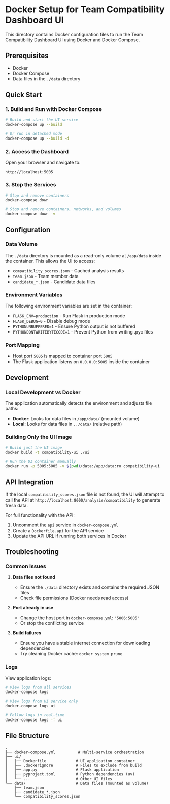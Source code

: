 # Docker Setup for Team Compatibility Dashboard UI

This directory contains Docker configuration files to run the Team Compatibility Dashboard UI using Docker and Docker Compose.

## Prerequisites

- Docker
- Docker Compose
- Data files in the `./data` directory

## Quick Start

### 1. Build and Run with Docker Compose

```bash
# Build and start the UI service
docker-compose up --build

# Or run in detached mode
docker-compose up --build -d
```

### 2. Access the Dashboard

Open your browser and navigate to:
```
http://localhost:5005
```

### 3. Stop the Services

```bash
# Stop and remove containers
docker-compose down

# Stop and remove containers, networks, and volumes
docker-compose down -v
```

## Configuration

### Data Volume

The `./data` directory is mounted as a read-only volume at `/app/data` inside the container. This allows the UI to access:

- `compatibility_scores.json` - Cached analysis results
- `team.json` - Team member data
- `candidate_*.json` - Candidate data files

### Environment Variables

The following environment variables are set in the container:

- `FLASK_ENV=production` - Run Flask in production mode
- `FLASK_DEBUG=0` - Disable debug mode
- `PYTHONUNBUFFERED=1` - Ensure Python output is not buffered
- `PYTHONDONTWRITEBYTECODE=1` - Prevent Python from writing .pyc files

### Port Mapping

- Host port `5005` is mapped to container port `5005`
- The Flask application listens on `0.0.0.0:5005` inside the container

## Development

### Local Development vs Docker

The application automatically detects the environment and adjusts file paths:

- **Docker**: Looks for data files in `/app/data/` (mounted volume)
- **Local**: Looks for data files in `../data/` (relative path)

### Building Only the UI Image

```bash
# Build just the UI image
docker build -t compatibility-ui ./ui

# Run the UI container manually
docker run -p 5005:5005 -v $(pwd)/data:/app/data:ro compatibility-ui
```

## API Integration

If the local `compatibility_scores.json` file is not found, the UI will attempt to call the API at `http://localhost:8000/analysis/compatibility` to generate fresh data.

For full functionality with the API:

1. Uncomment the `api` service in `docker-compose.yml`
2. Create a `Dockerfile.api` for the API service
3. Update the API URL if running both services in Docker

## Troubleshooting

### Common Issues

1. **Data files not found**
   - Ensure the `./data` directory exists and contains the required JSON files
   - Check file permissions (Docker needs read access)

2. **Port already in use**
   - Change the host port in `docker-compose.yml`: `"5006:5005"`
   - Or stop the conflicting service

3. **Build failures**
   - Ensure you have a stable internet connection for downloading dependencies
   - Try cleaning Docker cache: `docker system prune`

### Logs

View application logs:
```bash
# View logs from all services
docker-compose logs

# View logs from UI service only
docker-compose logs ui

# Follow logs in real-time
docker-compose logs -f ui
```

## File Structure

```
.
├── docker-compose.yml          # Multi-service orchestration
├── ui/
│   ├── Dockerfile             # UI application container
│   ├── .dockerignore          # Files to exclude from build
│   ├── app.py                 # Flask application
│   ├── pyproject.toml         # Python dependencies (uv)
│   └── ...                    # Other UI files
└── data/                      # Data files (mounted as volume)
    ├── team.json
    ├── candidate_*.json
    └── compatibility_scores.json
``` 